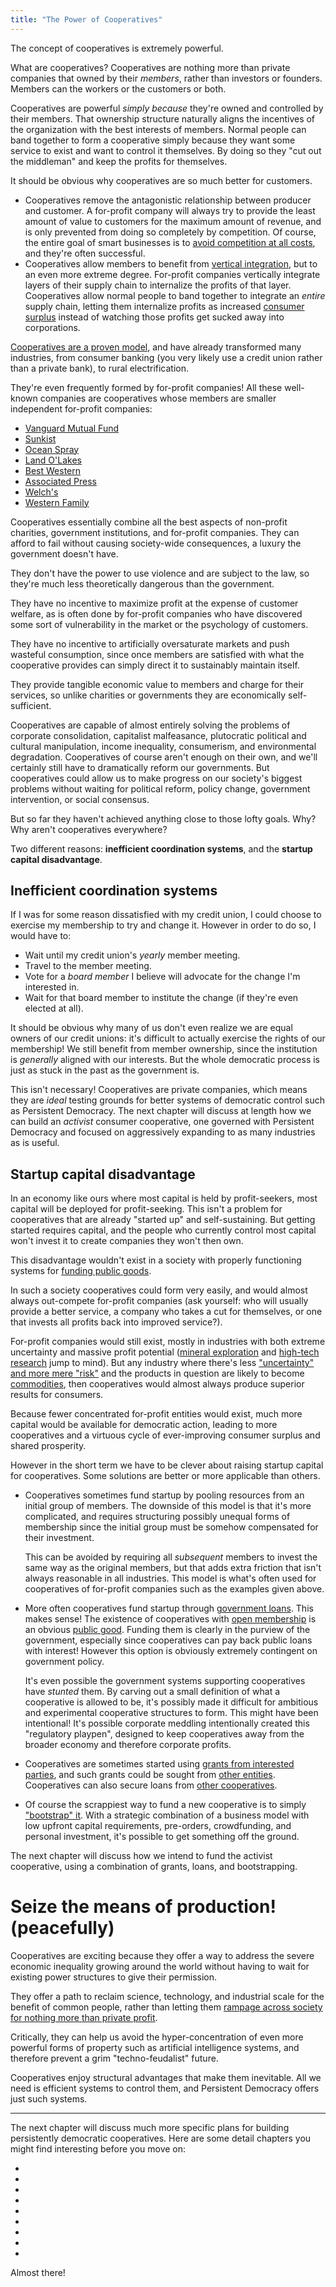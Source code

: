 ```yaml
---
title: "The Power of Cooperatives"
---
```


The concept of cooperatives is extremely powerful.

What are cooperatives? Cooperatives are nothing more than private companies that owned by their *members*, rather than investors or founders. Members can the workers or the customers or both.

Cooperatives are powerful *simply because* they're owned and controlled by their members. That ownership structure naturally aligns the incentives of the organization with the best interests of members. Normal people can band together to form a cooperative simply because they want some service to exist and want to control it themselves. By doing so they "cut out the middleman" and keep the profits for themselves.

It should be obvious why cooperatives are so much better for customers.

- Cooperatives remove the antagonistic relationship between producer and customer. A for-profit company will always try to provide the least amount of value to customers for the maximum amount of revenue, and is only prevented from doing so completely by competition. Of course, the entire goal of smart businesses is to [avoid competition at all costs](https://philo.substack.com/p/cartels), and they're often successful.
- Cooperatives allow members to benefit from [vertical integration](https://en.wikipedia.org/wiki/Vertical_integration), but to an even more extreme degree. For-profit companies vertically integrate layers of their supply chain to internalize the profits of that layer. Cooperatives allow normal people to band together to integrate an *entire* supply chain, letting them internalize profits as increased [consumer surplus](https://en.wikipedia.org/wiki/Economic_surplus) instead of watching those profits get sucked away into corporations.

<!-- when comparing two institutions that offer the same services but are different in that one is owned by profit seeking investors and the other cooperatively by customers, the cooperative will always have a structural competitive advantage since all profits will always be reinvested in improved quality or lower prices. normal for-profit companies only have a relatively thin layer of true owners at the top, and everyone else down the hierarchy is incentivized through salaries and bonuses. that *internal* structure can be perfectly mimicked by a cooperative, except with the incentives promoting member welfare instead of owner profits -->

<!-- if a company is democratically owned and has open membership, is it even *possible* for it to be defined as a monopoly?
**especially in a world with common resource rights!!** -->

[Cooperatives are a proven model](https://nathanschneider.info/books/everything-for-everyone/), and have already transformed many industries, from consumer banking (you very likely use a credit union rather than a private bank), to rural electrification.

They're even frequently formed by for-profit companies! All these well-known companies are cooperatives whose members are smaller independent for-profit companies:

- [Vanguard Mutual Fund](https://en.wikipedia.org/wiki/The_Vanguard_Group)
- [Sunkist](https://en.wikipedia.org/wiki/Sunkist_Growers,_Incorporated)
- [Ocean Spray](https://en.wikipedia.org/wiki/Ocean_Spray_(cooperative))
- [Land O'Lakes](https://en.wikipedia.org/wiki/Land_O%27Lakes)
- [Best Western](https://en.wikipedia.org/wiki/Best_Western)
- [Associated Press](https://en.wikipedia.org/wiki/Associated_Press)
- [Welch's](https://en.wikipedia.org/wiki/Welch%27s)
- [Western Family](https://en.wikipedia.org/wiki/Western_Family_Foods)

<!--
- visa ([IPO in 2008](https://www.reuters.com/article/ousivMolt/idUSN0938404720071109?pageNumber=1))<br>*(visa europe is still a cooperative)*
- new york stock exchange ([IPO in 2006](https://www.nyse.com/history-of-nyse))
 -->

Cooperatives essentially combine all the best aspects of non-profit charities, government institutions, and for-profit companies. They can afford to fail without causing society-wide consequences, a luxury the government doesn't have.

They don't have the power to use violence and are subject to the law, so they're much less theoretically dangerous than the government.

They have no incentive to maximize profit at the expense of customer welfare, as is often done by for-profit companies who have discovered some sort of vulnerability in the market or the psychology of customers.

They have no incentive to artificially oversaturate markets and push wasteful consumption, since once members are satisfied with what the cooperative provides can simply direct it to sustainably maintain itself.

They provide tangible economic value to members and charge for their services, so unlike charities or governments they are economically self-sufficient.

Cooperatives are capable of almost entirely solving the problems of corporate consolidation, capitalist malfeasance, plutocratic political and cultural manipulation, income inequality, consumerism, and environmental degradation. Cooperatives of course aren't enough on their own, and we'll certainly still have to dramatically reform our governments. But cooperatives could allow us to make progress on our society's biggest problems without waiting for political reform, policy change, government intervention, or social consensus.

But so far they haven't achieved anything close to those lofty goals. Why? Why aren't cooperatives everywhere?

Two different reasons: **inefficient coordination systems**, and the **startup capital disadvantage**.

## Inefficient coordination systems

If I was for some reason dissatisfied with my credit union, I could choose to exercise my membership to try and change it. However in order to do so, I would have to:

- Wait until my credit union's *yearly* member meeting.
- Travel to the member meeting.
- Vote for a *board member* I believe will advocate for the change I'm interested in.
- Wait for that board member to institute the change (if they're even elected at all).

It should be obvious why many of us don't even realize we are equal owners of our credit unions: it's difficult to actually exercise the rights of our membership! We still benefit from member ownership, since the institution is *generally* aligned with our interests. But the whole democratic process is just as stuck in the past as the government is.
<!-- every organization has principal-agent problems -->

This isn't necessary! Cooperatives are private companies, which means they are *ideal* testing grounds for better systems of democratic control such as Persistent Democracy. The next chapter will discuss at length how we can build an *activist* consumer cooperative, one governed with Persistent Democracy and focused on aggressively expanding to as many industries as is useful.

## Startup capital disadvantage

In an economy like ours where most capital is held by profit-seekers, most capital will be deployed for profit-seeking. This isn't a problem for cooperatives that are already "started up" and self-sustaining. But getting started requires capital, and the people who currently control most capital won't invest it to create companies they won't then own.

This disadvantage wouldn't exist in a society with properly functioning systems for [funding public goods](/persistent-funding).

In such a society cooperatives could form very easily, and would almost always out-compete for-profit companies (ask yourself: who will usually provide a better service, a company who takes a cut for themselves, or one that invests all profits back into improved service?).

For-profit companies would still exist, mostly in industries with both extreme uncertainty and massive profit potential ([mineral exploration](https://en.wikipedia.org/wiki/Mining_engineering#Pre-mining) and [high-tech research](/intellectual-property-and-assurance-contracts) jump to mind). But any industry where there's less ["uncertainty" and more mere "risk"](https://link.springer.com/referenceworkentry/10.1057/978-1-349-94848-2_250-1) and the products in question are likely to become [commodities](https://en.wikipedia.org/wiki/Commoditization), then cooperatives would almost always produce superior results for consumers.

Because fewer concentrated for-profit entities would exist, much more capital would be available for democratic action, leading to more cooperatives and a virtuous cycle of ever-improving consumer surplus and shared prosperity.

However in the short term we have to be clever about raising startup capital for cooperatives. Some solutions are better or more applicable than others.

- Cooperatives sometimes fund startup by pooling resources from an initial group of members. The downside of this model is that it's more complicated, and requires structuring possibly unequal forms of membership since the initial group must be somehow compensated for their investment.

  This can be avoided by requiring all *subsequent* members to invest the same way as the original members, but that adds extra friction that isn't always reasonable in all industries. This model is what's often used for cooperatives of for-profit companies such as the examples given above.
- More often cooperatives fund startup through [government loans](https://en.wikipedia.org/wiki/Rural_Electrification_Act). This makes sense! The existence of cooperatives with [open membership](https://www.ica.coop/en/whats-co-op/co-operative-identity-values-principles) is an obvious [public good](/cooperative-goods). Funding them is clearly in the purview of the government, especially since cooperatives can pay back public loans with interest! However this option is obviously extremely contingent on government policy.

  It's even possible the government systems supporting cooperatives have *stunted* them. By carving out a small definition of what a cooperative is allowed to be, it's possibly made it difficult for ambitious and experimental cooperative structures to form. This might have been intentional! It's possible corporate meddling intentionally created this "regulatory playpen", designed to keep cooperatives away from the broader economy and therefore corporate profits.
- Cooperatives are sometimes started using [grants from interested parties](https://www.start.coop/accelerator), and such grants could be sought from [other entities](/effective-altruism-and-persistent-democracy). Cooperatives can also secure loans from [other cooperatives](https://sharedcapital.coop/borrow/).
- Of course the scrappiest way to fund a new cooperative is to simply ["bootstrap" it](https://en.wikipedia.org/wiki/Entrepreneurship#Bootstrapping). With a strategic combination of a business model with low upfront capital requirements, pre-orders, crowdfunding, and personal investment, it's possible to get something off the ground.

The next chapter will discuss how we intend to fund the activist cooperative, using a combination of grants, loans, and bootstrapping.

# Seize the means of production! (peacefully)

Cooperatives are exciting because they offer a way to address the severe economic inequality growing around the world without having to wait for existing power structures to give their permission.

They offer a path to reclaim science, technology, and industrial scale for the benefit of common people, rather than letting them [rampage across society for nothing more than private profit](https://en.wikipedia.org/wiki/Monsanto).

Critically, they can help us avoid the hyper-concentration of even more powerful forms of property such as artificial intelligence systems, and therefore prevent a grim "techno-feudalist" future.

Cooperatives enjoy structural advantages that make them inevitable. All we need is efficient systems to control them, and Persistent Democracy offers just such systems.

<!--
## Benefits

- Member cooperatives aren't controlled by profit-seeking shareholders and are only constrained by the need to remain fiscally solvent. This means they can prioritize members' non-monetary values and pursue any initiative regardless of whether it fully maximizes profits.
- Cooperatives have no need to leverage artificial scarcity, monopoly, planned obsolescence, or psychological weaknesses to manipulate markets and their customers. As long as they remain solvent, they can adopt whatever business model their members feel provides them greatest prosperity.
- Consumerism and environmental degradation have been spurred largely by the one-sided incentive to maximize profits, since more consumption always leads to more profits regardless of market oversaturation. Member cooperatives have no incentive to oversaturate markets.
- Member cooperatives are still constrained by market dynamics and fiscal solvency, meaning they are allowed to evolve or die or merge just as companies are. This stands in contrast with government agencies which sometimes are allowed to become inefficient or stagnant without sufficient accountability.
- Member cooperatives give control over the means of production to citizens and can prevent the rise of "techo-feudalism", as automation and artificial intelligence decrease the value of human labor.

## Potential Objections

- Member cooperatives don't automatically grant any special rights to employees, and still allow for the same adversarial relationship between member-owners and labor. This worry is mitigated by these considerations:
  - Automation will make this less and less acute over time, and gradually cooperatives will mostly control land and machinery with very little human labor.
  - Cooperatives can choose to automatically grant their employees equal or special voting rights.
  - Cooperatives are still subject to labor regulations.
- Member cooperatives are controlled democratically and are therefore steered by their members' values, which might still be selfish or biased or irrational. However those same negative values would still otherwise have been expressed in the market as buying decisions, so a democratic arrangement is likely to be a strict improvement.
- Cooperatives aren't a panacea, and can't solve all our societal problems. Poltical activism and reform are still absolutely necessary.

## Open Questions

- Would it make sense to propose reforms that alter the tax obligations or anti-trust limitations of cooperatives if they met some criteria of democratic control? Monopoly could be a non-issue with cooperatives since they by definition allow membership to anyone who can contribute, but the requirements for contribution could potentially be abused. However especially with the inherently anti-monopoly effects of common resource taxes, it might be reasonable to simply remove anti-trust regulations entirely and be confident that abusive companies will always be overtaken by cooperatives.
- What precise governance structure should our ideal cooperative have? I intend at some point in the future to draft a constitution and start a cooperative myself. I'm very excited about this idea, and have many specific ideas about governance and business models.
-->

---

The next chapter will discuss much more specific plans for building persistently democratic cooperatives. Here are some detail chapters you might find interesting before you move on:

- <chapter-ref slug="/cooperative-goods"/>
- <chapter-ref slug="/persistent-funding"/>
- <chapter-ref slug="/intellectual-property-and-assurance-contracts"/>
- <chapter-ref slug="/open-source-project-cooperatives"/>
- <chapter-ref slug="/persistent-democracy-labs"/>
- <chapter-ref slug="/cooperatives-and-computing"/>
- <chapter-ref slug="/blockchains-and-society"/>
- <chapter-ref slug="/computable-governance-code"/>
- <chapter-ref slug="/effective-altruism-and-persistent-democracy"/>

Almost there!
